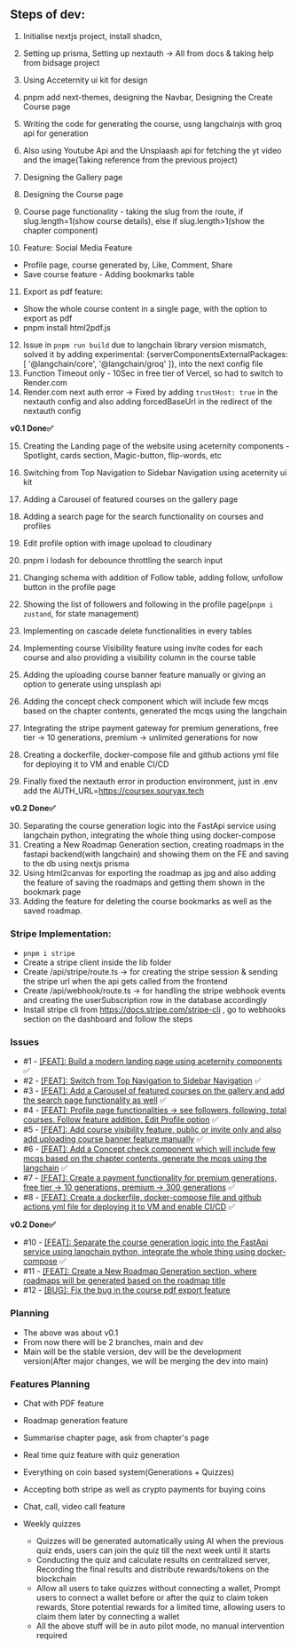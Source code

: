 ## Steps of dev:
1. Initialise nextjs project, install shadcn, 
2. Setting up prisma, Setting up nextauth -> All from docs & taking help from bidsage project
3. Using Acceternity ui kit for design
4. pnpm add next-themes, designing the Navbar, Designing the Create Course page
5. Writing the code for generating the course, usng langchainjs with groq api for generation
6. Also using Youtube Api and the Unsplaash api for fetching the yt video and the image(Taking reference from the previous project)
7. Designing the Gallery page
8. Designing the Course page
9. Course page functionality - taking the slug from the route, if slug.length=1(show course details), else if slug.length>1(show the chapter component)

10. Feature: Social Media Feature
- Profile page, course generated by, Like, Comment, Share
- Save course feature - Adding bookmarks table

11. Export as pdf feature:
- Show the whole course content in a single page, with the option to export as pdf
- pnpm install html2pdf.js

12. Issue in `pnpm run build` due to langchain library version mismatch, solved it by adding experimental: {serverComponentsExternalPackages: [ '@langchain/core', '@langchain/groq' ]}, into the next config file
13. Function Timeout only - 10Sec in free tier of Vercel, so had to switch to Render.com
14. Render.com next auth error -> Fixed by adding `trustHost: true` in the nextauth config and also adding forcedBaseUrl in the redirect of the nextauth config

**v0.1 Done✅**

15. Creating the Landing page of the website using aceternity components - Spotlight, cards section, Magic-button, flip-words, etc
16. Switching from Top Navigation to Sidebar Navigation using aceternity ui kit
17. Adding a Carousel of featured courses on the gallery page
18. Adding a search page for the search functionality on courses and profiles
19. Edit profile option with image upoload to cloudinary
20. pnpm i lodash for debounce throttling the search input

21. Changing schema with addition of Follow table, adding follow, unfollow button in the profile page
22. Showing the list of followers and following in the profile page(`pnpm i zustand`, for state management)
23. Implementing on cascade delete functionalities in every tables
24. Implementing course Visibility feature using invite codes for each course and also providing a visibility column in the course table
25. Adding the uploading course banner feature manually or giving an option to generate using unsplash api
26. Adding the concept check component which will include few mcqs based on the chapter contents, generated the mcqs using the langchain
27. Integrating the stripe payment gateway for premium generations, free tier -> 10 generations, premium -> unlimited generations for now
28. Creating a dockerfile, docker-compose file and github actions yml file for deploying it to VM and enable CI/CD
29. Finally fixed the nextauth error in production environment, just in .env add the AUTH_URL=https://coursex.souryax.tech

**v0.2 Done✅**

30. Separating the course generation logic into the FastApi service using langchain python, integrating the whole thing using docker-compose
31. Creating a New Roadmap Generation section, creating roadmaps in the fastapi backend(with langchain) and showing them on the FE and saving to the db using nextjs prisma
32. Using html2canvas for exporting the roadmap as jpg and also adding the feature of saving the roadmaps and getting them shown in the bookmark page
33. Adding the feature for deleting the course bookmarks as well as the saved roadmap.




### Stripe Implementation:
- `pnpm i stripe`
- Create a stripe client inside the lib folder
- Create /api/stripe/route.ts -> for creating the stripe session & sending the stripe url when the api gets called from the frontend
- Create /api/webhook/route.ts -> for handling the stripe webhook events and creating the userSubscription row in the database accordingly
-  Install stripe cli from https://docs.stripe.com/stripe-cli , go to webhooks section on the dashboard and follow the steps






### Issues
- #1 - [[FEAT]: Build a modern landing page using aceternity components](https://github.com/debsouryadatta/CourseX/issues/1) ✅
- #2 - [[FEAT]: Switch from Top Navigation to Sidebar Navigation](https://github.com/debsouryadatta/CourseX/issues/2) ✅
- #3 - [[FEAT]: Add a Carousel of featured courses on the gallery and add the search page functionality as well](https://github.com/debsouryadatta/CourseX/issues/3) ✅
- #4 - [[FEAT]: Profile page functionalities -> see followers, following, total courses. Follow feature addition, Edit Profile option](https://github.com/debsouryadatta/CourseX/issues/4) ✅
- #5 - [[FEAT]: Add course visibility feature, public or invite only and also add uploading course banner feature manually](https://github.com/debsouryadatta/CourseX/issues/5) ✅
- #6 - [[FEAT]: Add a Concept check component which will include few mcqs based on the chapter contents, generate the mcqs using the langchain](https://github.com/debsouryadatta/CourseX/issues/6) ✅
- #7 - [[FEAT]: Create a payment functionality for premium generations, free tier -> 10 generations, premium -> 300 generations](https://github.com/debsouryadatta/CourseX/issues/7) ✅
- #8 - [[FEAT]: Create a dockerfile, docker-compose file and github actions yml file for deploying it to VM and enable CI/CD](https://github.com/debsouryadatta/CourseX/issues/8) ✅ 

**v0.2 Done✅**

- #10 - [[FEAT]: Separate the course generation logic into the FastApi service using langchain python, integrate the whole thing using docker-compose](https://github.com/debsouryadatta/CourseX/issues/10) ✅
- #11 - [[FEAT]: Create a New Roadmap Generation section, where roadmaps will be generated based on the roadmap title](https://github.com/debsouryadatta/CourseX/issues/11)
- #12 - [[BUG]: Fix the bug in the course pdf export feature](https://github.com/debsouryadatta/CourseX/issues/12)





### Planning
- The above was about v0.1
- From now there will be 2 branches, main and dev
- Main will be the stable version, dev will be the development version(After major changes, we will be merging the dev into main)


### Features Planning
- Chat with PDF feature
- Roadmap generation feature
- Summarise chapter page, ask from chapter's page
- Real time quiz feature with quiz generation
- Everything on coin based system(Generations + Quizzes)
- Accepting both stripe as well as crypto payments for buying coins
- Chat, call, video call feature



- Weekly quizzes 
    - Quizzes will be generated automatically using AI when the previous quiz ends, users can join the quiz till the next week until it starts
    - Conducting the quiz and calculate results on centralized server, Recording the final results and distribute rewards/tokens on the blockchain
    - Allow all users to take quizzes without connecting a wallet, Prompt users to connect a wallet before or after the quiz to claim token rewards, Store potential rewards for a limited time, allowing users to claim them later by connecting a wallet
    - All the above stuff will be in auto pilot mode, no manual intervention required
  



